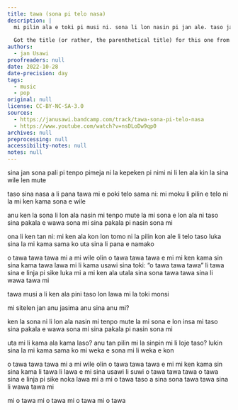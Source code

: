 ```yaml
---
title: tawa (sona pi telo nasa)
description: |
  mi pilin ala e toki pi musi ni. sona li lon nasin pi jan ale. taso jan li pilin ala e ni la, sitelen musi pi jan ni li pona tawa mi.
  
  Got the title (or rather, the parenthetical title) for this one from the GPT-3 text generation demo, and it seemed to want to go in a very particular direction. This isn't the first time I've written a song with a similar sound and storyline, but I decided to experiment a good bit with how I did both this time around. Also I did promise I'd work beer girl into the cover art because of this one lol.
authors:
  - jan Usawi
proofreaders: null
date: 2022-10-28
date-precision: day
tags:
  - music
  - pop
original: null
license: CC-BY-NC-SA-3.0
sources:
  - https://janusawi.bandcamp.com/track/tawa-sona-pi-telo-nasa
  - https://www.youtube.com/watch?v=nsDLoDw9qp0
archives: null
preprocessing: null
accessibility-notes: null
notes: null
---
```


sina jan sona
pali pi tenpo pimeja ni la
kepeken pi nimi ni li len ala
kin la sina wile len mute

taso sina nasa a
li pana tawa mi e poki telo sama ni:
mi moku li pilin e telo ni la
mi ken kama sona e wile

anu ken la sona li lon ala nasin mi
tenpo mute la mi sona e lon ala ni
taso sina pakala e wawa sona mi
sina pakala pi nasin sona mi

ona li ken tan ni: mi ken ala kon
lon tomo ni la pilin kon ale li telo
taso luka sina la mi kama sama ko
uta sina li pana e namako

o tawa tawa tawa mi a
mi wile olin
o tawa tawa tawa e mi
mi ken kama sin
sina kama tawa
lawa mi li kama usawi
sina toki: “o tawa tawa tawa”
li tawa sina e linja
pi sike luka mi a
mi ken ala utala
sina sona
tawa tawa sina li wawa tawa mi

tawa musi a
li ken ala pini 
taso lon lawa mi la toki monsi

mi sitelen jan
anu jasima
anu sina
anu mi?

ken la sona ni li lon ala nasin mi
tenpo mute la mi sona e lon insa mi
taso sina pakala e wawa sona mi
sina pakala pi nasin sona mi

uta mi li kama ala kama laso?
anu tan pilin mi la sinpin mi li loje taso?
lukin sina la mi kama sama ko
mi weka e sona mi li weka e kon 

o tawa tawa tawa mi a
mi wile olin
o tawa tawa tawa e mi
mi ken kama sin
sina kama li tawa
li lawa e mi
sina usawi
li suwi
o tawa tawa tawa
o tawa sina e linja
pi sike noka lawa mi a
mi o tawa taso a
sina sona
tawa tawa sina li wawa tawa mi

mi o tawa
mi o tawa
mi o tawa
mi o tawa